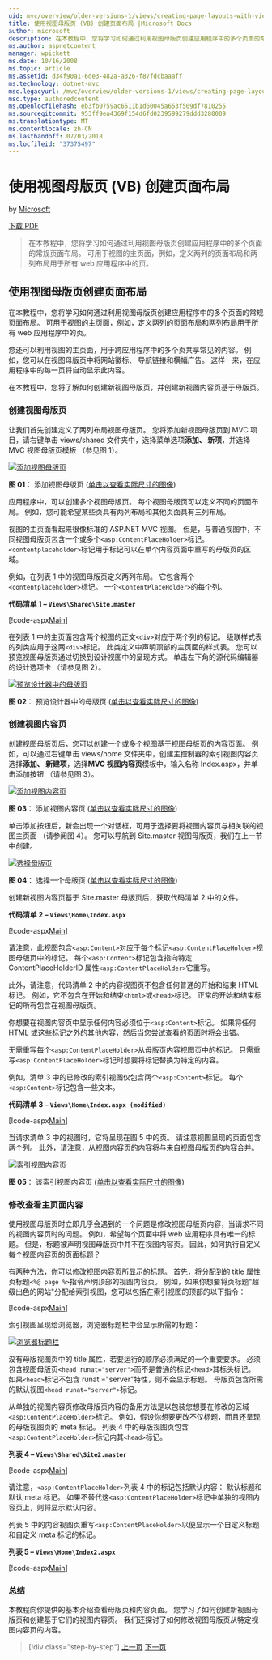 ```yaml
---
uid: mvc/overview/older-versions-1/views/creating-page-layouts-with-view-master-pages-vb
title: 使用视图母版页 (VB) 创建页面布局 |Microsoft Docs
author: microsoft
description: 在本教程中，您将学习如何通过利用视图母版页创建应用程序中的多个页面的常规页面布局。 可以使用...
ms.author: aspnetcontent
manager: wpickett
ms.date: 10/16/2008
ms.topic: article
ms.assetid: d34f90a1-6de3-482a-a326-f87fdcbaaaff
ms.technology: dotnet-mvc
msc.legacyurl: /mvc/overview/older-versions-1/views/creating-page-layouts-with-view-master-pages-vb
msc.type: authoredcontent
ms.openlocfilehash: eb3fb0759ac6511b1d60045a653f509df7810255
ms.sourcegitcommit: 953ff9ea4369f154d6fd0239599279ddd3280009
ms.translationtype: MT
ms.contentlocale: zh-CN
ms.lasthandoff: 07/03/2018
ms.locfileid: "37375497"
---
```

<a name="creating-page-layouts-with-view-master-pages-vb"></a>使用视图母版页 (VB) 创建页面布局
====================
by [Microsoft](https://github.com/microsoft)

[下载 PDF](http://download.microsoft.com/download/e/f/3/ef3f2ff6-7424-48f7-bdaa-180ef64c3490/ASPNET_MVC_Tutorial_12_VB.pdf)

> 在本教程中，您将学习如何通过利用视图母版页创建应用程序中的多个页面的常规页面布局。 可用于视图的主页面，例如，定义两列的页面布局和两列布局用于所有 web 应用程序中的页。


## <a name="creating-page-layouts-with-view-master-pages"></a>使用视图母版页创建页面布局

在本教程中，您将学习如何通过利用视图母版页创建应用程序中的多个页面的常规页面布局。 可用于视图的主页面，例如，定义两列的页面布局和两列布局用于所有 web 应用程序中的页。

您还可以利用视图的主页面，用于跨应用程序中的多个页共享常见的内容。 例如，您可以在视图母版页中将网站徽标、 导航链接和横幅广告。 这样一来，在应用程序中的每一页将自动显示此内容。

在本教程中，您将了解如何创建新视图母版页，并创建新视图内容页基于母版页。

### <a name="creating-a-view-master-page"></a>创建视图母版页

让我们首先创建定义了两列布局视图母版页。 您将添加新视图母版页到 MVC 项目，请右键单击 views/shared 文件夹中，选择菜单选项**添加、 新项**，并选择 MVC 视图母版页模板 （参见图 1）。


[![添加视图母版页](creating-page-layouts-with-view-master-pages-vb/_static/image2.png)](creating-page-layouts-with-view-master-pages-vb/_static/image1.png)

**图 01**： 添加视图母版页 ([单击以查看实际尺寸的图像](creating-page-layouts-with-view-master-pages-vb/_static/image3.png))


应用程序中，可以创建多个视图母版页。 每个视图母版页可以定义不同的页面布局。 例如，您可能希望某些页具有两列布局和其他页面具有三列布局。

视图的主页面看起来很像标准的 ASP.NET MVC 视图。 但是，与普通视图中，不同视图母版页包含一个或多个`<asp:ContentPlaceHolder>`标记。 `<contentplaceholder>`标记用于标记可以在单个内容页面中重写的母版页的区域。

例如，在列表 1 中的视图母版页定义两列布局。 它包含两个`<contentplaceholder>`标记。 一个`<ContentPlaceHolder>`的每个列。

**代码清单 1 – `Views\Shared\Site.master`**

[!code-aspx[Main](creating-page-layouts-with-view-master-pages-vb/samples/sample1.aspx)]

在列表 1 中的主页面包含两个视图的正文`<div>`对应于两个列的标记。 级联样式表的列类应用于这两`<div>`标记。 此类定义中声明顶部的主页面的样式表。 您可以预览视图母版页通过切换到设计视图中的呈现方式。 单击左下角的源代码编辑器的设计选项卡 （请参见图 2）。


[![预览设计器中的母版页](creating-page-layouts-with-view-master-pages-vb/_static/image5.png)](creating-page-layouts-with-view-master-pages-vb/_static/image4.png)

**图 02**： 预览设计器中的母版页 ([单击以查看实际尺寸的图像](creating-page-layouts-with-view-master-pages-vb/_static/image6.png))


### <a name="creating-a-view-content-page"></a>创建视图内容页

创建视图母版页后，您可以创建一个或多个视图基于视图母版页的内容页面。 例如，可以通过右键单击 views/home 文件夹中，创建主控制器的索引视图内容页选择**添加、 新建项**，选择**MVC 视图内容页**模板中，输入名称 Index.aspx，并单击添加按钮 （请参见图 3）。


[![添加视图内容页](creating-page-layouts-with-view-master-pages-vb/_static/image8.png)](creating-page-layouts-with-view-master-pages-vb/_static/image7.png)

**图 03**： 添加视图内容页 ([单击以查看实际尺寸的图像](creating-page-layouts-with-view-master-pages-vb/_static/image9.png))


单击添加按钮后，新会出现一个对话框，可用于选择要将视图内容页与相关联的视图主页面 （请参阅图 4）。 您可以导航到 Site.master 视图母版页，我们在上一节中创建。


[![选择母版页](creating-page-layouts-with-view-master-pages-vb/_static/image11.png)](creating-page-layouts-with-view-master-pages-vb/_static/image10.png)

**图 04**： 选择一个母版页 ([单击以查看实际尺寸的图像](creating-page-layouts-with-view-master-pages-vb/_static/image12.png))


创建新视图内容页基于 Site.master 母版页后，获取代码清单 2 中的文件。

**代码清单 2 – `Views\Home\Index.aspx`**

[!code-aspx[Main](creating-page-layouts-with-view-master-pages-vb/samples/sample2.aspx)]

请注意，此视图包含`<asp:Content>`对应于每个标记`<asp:ContentPlaceHolder>`视图母版页中的标记。 每个`<asp:Content>`标记包含指向特定 ContentPlaceHolderID 属性`<asp:ContentPlaceHolder>`它重写。

此外，请注意，代码清单 2 中的内容视图页不包含任何普通的开始和结束 HTML 标记。 例如，它不包含在开始和结束`<html>`或`<head>`标记。 正常的开始和结束标记的所有包含在视图母版页。

你想要在视图内容页中显示任何内容必须位于`<asp:Content>`标记。 如果将任何 HTML 或这些标记之外的其他内容，然后当您尝试查看的页面时将会出错。

无需重写每个`<asp:ContentPlaceHolder>`从母版页内容视图页中的标记。 只需重写`<asp:ContentPlaceHolder>`标记时想要将标记替换为特定的内容。

例如，清单 3 中的已修改的索引视图仅包含两个`<asp:Content>`标记。 每个`<asp:Content>`标记包含一些文本。

**代码清单 3 – `Views\Home\Index.aspx (modified)`**

[!code-aspx[Main](creating-page-layouts-with-view-master-pages-vb/samples/sample3.aspx)]

当请求清单 3 中的视图时，它将呈现在图 5 中的页。 请注意视图呈现的页面包含两个列。 此外，请注意，从视图内容页的内容将与来自视图母版页的内容合并。


[![索引视图内容页](creating-page-layouts-with-view-master-pages-vb/_static/image14.png)](creating-page-layouts-with-view-master-pages-vb/_static/image13.png)

**图 05**： 该索引视图内容页 ([单击以查看实际尺寸的图像](creating-page-layouts-with-view-master-pages-vb/_static/image15.png))


### <a name="modifying-view-master-page-content"></a>修改查看主页面内容

使用视图母版页时立即几乎会遇到的一个问题是修改视图母版页内容，当请求不同的视图内容页时的问题。 例如，希望每个页面中将 web 应用程序具有唯一的标题。 但是，标题被声明视图母版页中并不在视图内容页。 因此，如何执行自定义每个视图内容页的页面标题？

有两种方法，你可以修改视图内容页所显示的标题。 首先，将分配到的 title 属性页标题`<%@ page %>`指令声明顶部的视图内容页。 例如，如果你想要将页标题"超级出色的网站"分配给索引视图，您可以包括在索引视图的顶部的以下指令：

[!code-aspx[Main](creating-page-layouts-with-view-master-pages-vb/samples/sample4.aspx)]

索引视图呈现给浏览器，浏览器标题栏中会显示所需的标题：


[![浏览器标题栏](creating-page-layouts-with-view-master-pages-vb/_static/image17.png)](creating-page-layouts-with-view-master-pages-vb/_static/image16.png)


没有母版视图页中的 title 属性，若要运行的顺序必须满足的一个重要要求。 必须包含视图母版页`<head runat="server">`而不是普通的标记`<head>`其标头标记。 如果`<head>`标记不包含 runat ="server"特性，则不会显示标题。 母版页包含所需的默认视图`<head runat="server">`标记。

从单独的视图内容页修改母版页内容的备用方法是以包装您想要在修改的区域`<asp:ContentPlaceHolder>`标记。 例如，假设你想要更改不仅标题，而且还呈现的母版视图页的 meta 标记。 列表 4 中的母版视图页包含`<asp:ContentPlaceHolder>`标记内其`<head>`标记。

**列表 4 – `Views\Shared\Site2.master`**

[!code-aspx[Main](creating-page-layouts-with-view-master-pages-vb/samples/sample5.aspx)]

请注意，`<asp:ContentPlaceHolder>`列表 4 中的标记包括默认内容： 默认标题和默认 meta 标记。 如果不替代这`<asp:ContentPlaceHolder>`标记中单独的视图内容页上，则将显示默认内容。

列表 5 中的内容视图页重写`<asp:ContentPlaceHolder>`以便显示一个自定义标题和自定义 meta 标记的标记。

**列表 5 – `Views\Home\Index2.aspx`**

[!code-aspx[Main](creating-page-layouts-with-view-master-pages-vb/samples/sample6.aspx)]

### <a name="summary"></a>总结

本教程向你提供的基本介绍查看母版页和内容页面。 您学习了如何创建新视图母版页和创建基于它们的视图内容页。 我们还探讨了如何修改视图母版页从特定视图内容页的内容。

> [!div class="step-by-step"]
> [上一页](using-the-tagbuilder-class-to-build-html-helpers-vb.md)
> [下一页](passing-data-to-view-master-pages-vb.md)
